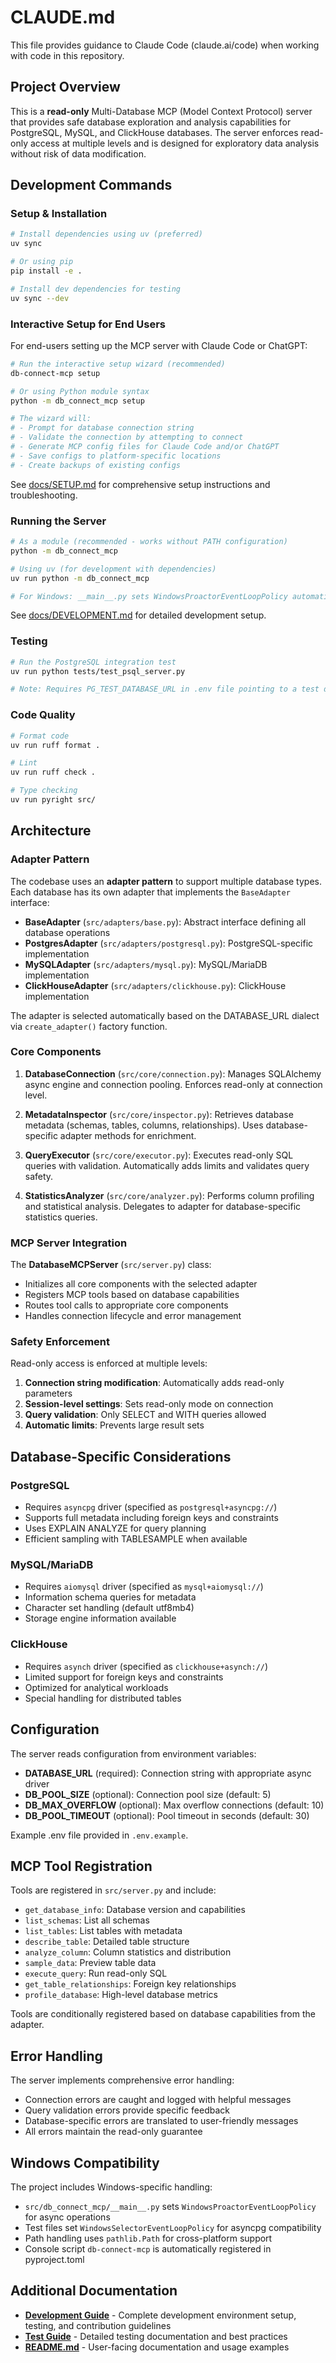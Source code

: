 # CLAUDE.md

This file provides guidance to Claude Code (claude.ai/code) when working with code in this repository.

## Project Overview

This is a **read-only** Multi-Database MCP (Model Context Protocol) server that provides safe database exploration and analysis capabilities for PostgreSQL, MySQL, and ClickHouse databases. The server enforces read-only access at multiple levels and is designed for exploratory data analysis without risk of data modification.

## Development Commands

### Setup & Installation

```bash
# Install dependencies using uv (preferred)
uv sync

# Or using pip
pip install -e .

# Install dev dependencies for testing
uv sync --dev
```

### Interactive Setup for End Users

For end-users setting up the MCP server with Claude Code or ChatGPT:

```bash
# Run the interactive setup wizard (recommended)
db-connect-mcp setup

# Or using Python module syntax
python -m db_connect_mcp setup

# The wizard will:
# - Prompt for database connection string
# - Validate the connection by attempting to connect
# - Generate MCP config files for Claude Code and/or ChatGPT
# - Save configs to platform-specific locations
# - Create backups of existing configs
```

See [docs/SETUP.md](docs/SETUP.md) for comprehensive setup instructions and troubleshooting.

### Running the Server

```bash
# As a module (recommended - works without PATH configuration)
python -m db_connect_mcp

# Using uv (for development with dependencies)
uv run python -m db_connect_mcp

# For Windows: __main__.py sets WindowsProactorEventLoopPolicy automatically
```

See [docs/DEVELOPMENT.md](docs/DEVELOPMENT.md) for detailed development setup.

### Testing

```bash
# Run the PostgreSQL integration test
uv run python tests/test_psql_server.py

# Note: Requires PG_TEST_DATABASE_URL in .env file pointing to a test database
```

### Code Quality

```bash
# Format code
uv run ruff format .

# Lint
uv run ruff check .

# Type checking
uv run pyright src/
```

## Architecture

### Adapter Pattern

The codebase uses an **adapter pattern** to support multiple database types. Each database has its own adapter that implements the `BaseAdapter` interface:

- **BaseAdapter** (`src/adapters/base.py`): Abstract interface defining all database operations
- **PostgresAdapter** (`src/adapters/postgresql.py`): PostgreSQL-specific implementation
- **MySQLAdapter** (`src/adapters/mysql.py`): MySQL/MariaDB implementation
- **ClickHouseAdapter** (`src/adapters/clickhouse.py`): ClickHouse implementation

The adapter is selected automatically based on the DATABASE_URL dialect via `create_adapter()` factory function.

### Core Components

1. **DatabaseConnection** (`src/core/connection.py`): Manages SQLAlchemy async engine and connection pooling. Enforces read-only at connection level.

2. **MetadataInspector** (`src/core/inspector.py`): Retrieves database metadata (schemas, tables, columns, relationships). Uses database-specific adapter methods for enrichment.

3. **QueryExecutor** (`src/core/executor.py`): Executes read-only SQL queries with validation. Automatically adds limits and validates query safety.

4. **StatisticsAnalyzer** (`src/core/analyzer.py`): Performs column profiling and statistical analysis. Delegates to adapter for database-specific statistics queries.

### MCP Server Integration

The **DatabaseMCPServer** (`src/server.py`) class:

- Initializes all core components with the selected adapter
- Registers MCP tools based on database capabilities
- Routes tool calls to appropriate core components
- Handles connection lifecycle and error management

### Safety Enforcement

Read-only access is enforced at multiple levels:

1. **Connection string modification**: Automatically adds read-only parameters
2. **Session-level settings**: Sets read-only mode on connection
3. **Query validation**: Only SELECT and WITH queries allowed
4. **Automatic limits**: Prevents large result sets

## Database-Specific Considerations

### PostgreSQL

- Requires `asyncpg` driver (specified as `postgresql+asyncpg://`)
- Supports full metadata including foreign keys and constraints
- Uses EXPLAIN ANALYZE for query planning
- Efficient sampling with TABLESAMPLE when available

### MySQL/MariaDB

- Requires `aiomysql` driver (specified as `mysql+aiomysql://`)
- Information schema queries for metadata
- Character set handling (default utf8mb4)
- Storage engine information available

### ClickHouse

- Requires `asynch` driver (specified as `clickhouse+asynch://`)
- Limited support for foreign keys and constraints
- Optimized for analytical workloads
- Special handling for distributed tables

## Configuration

The server reads configuration from environment variables:

- **DATABASE_URL** (required): Connection string with appropriate async driver
- **DB_POOL_SIZE** (optional): Connection pool size (default: 5)
- **DB_MAX_OVERFLOW** (optional): Max overflow connections (default: 10)
- **DB_POOL_TIMEOUT** (optional): Pool timeout in seconds (default: 30)

Example .env file provided in `.env.example`.

## MCP Tool Registration

Tools are registered in `src/server.py` and include:

- `get_database_info`: Database version and capabilities
- `list_schemas`: List all schemas
- `list_tables`: List tables with metadata
- `describe_table`: Detailed table structure
- `analyze_column`: Column statistics and distribution
- `sample_data`: Preview table data
- `execute_query`: Run read-only SQL
- `get_table_relationships`: Foreign key relationships
- `profile_database`: High-level database metrics

Tools are conditionally registered based on database capabilities from the adapter.

## Error Handling

The server implements comprehensive error handling:

- Connection errors are caught and logged with helpful messages
- Query validation errors provide specific feedback
- Database-specific errors are translated to user-friendly messages
- All errors maintain the read-only guarantee

## Windows Compatibility

The project includes Windows-specific handling:

- `src/db_connect_mcp/__main__.py` sets `WindowsProactorEventLoopPolicy` for async operations
- Test files set `WindowsSelectorEventLoopPolicy` for asyncpg compatibility
- Path handling uses `pathlib.Path` for cross-platform support
- Console script `db-connect-mcp` is automatically registered in pyproject.toml

## Additional Documentation

- **[Development Guide](docs/DEVELOPMENT.md)** - Complete development environment setup, testing, and contribution guidelines
- **[Test Guide](tests/README.md)** - Detailed testing documentation and best practices
- **[README.md](README.md)** - User-facing documentation and usage examples
